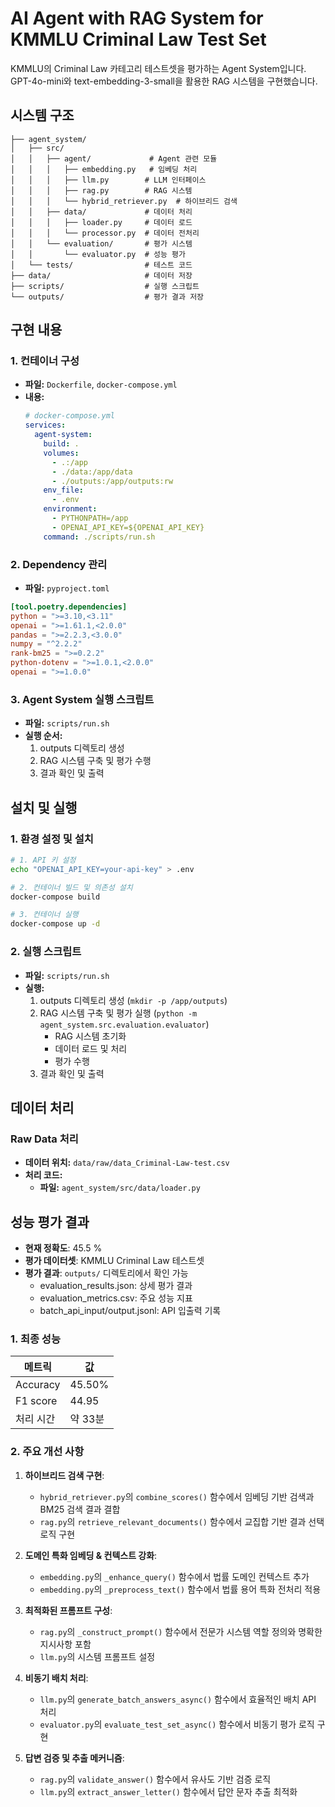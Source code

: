 # AI Agent with RAG System for KMMLU Criminal Law Test Set

KMMLU의 Criminal Law 카테고리 테스트셋을 평가하는 Agent System입니다. 
GPT-4o-mini와 text-embedding-3-small을 활용한 RAG 시스템을 구현했습니다.

## 시스템 구조

```
├── agent_system/
│   ├── src/
│   │   ├── agent/             # Agent 관련 모듈
│   │   │   ├── embedding.py   # 임베딩 처리
│   │   │   ├── llm.py        # LLM 인터페이스
│   │   │   ├── rag.py        # RAG 시스템
│   │   │   └── hybrid_retriever.py  # 하이브리드 검색
│   │   ├── data/             # 데이터 처리
│   │   │   ├── loader.py     # 데이터 로드
│   │   │   └── processor.py  # 데이터 전처리
│   │   └── evaluation/       # 평가 시스템
│   │       └── evaluator.py  # 성능 평가
│   └── tests/                # 테스트 코드
├── data/                     # 데이터 저장
├── scripts/                  # 실행 스크립트
└── outputs/                  # 평가 결과 저장
```

## 구현 내용
### 1. 컨테이너 구성
- **파일:** `Dockerfile`, `docker-compose.yml`
- **내용:**
  ```yaml
  # docker-compose.yml
  services:
    agent-system:
      build: .
      volumes:
        - .:/app
        - ./data:/app/data
        - ./outputs:/app/outputs:rw
      env_file:
        - .env
      environment:
        - PYTHONPATH=/app
        - OPENAI_API_KEY=${OPENAI_API_KEY}
      command: ./scripts/run.sh
  ```

### 2. Dependency 관리
- **파일:** `pyproject.toml`
```toml
[tool.poetry.dependencies]
python = ">=3.10,<3.11"
openai = ">=1.61.1,<2.0.0"
pandas = ">=2.2.3,<3.0.0"
numpy = "^2.2.2"
rank-bm25 = ">=0.2.2"
python-dotenv = ">=1.0.1,<2.0.0"
openai = ">=1.0.0"
```

### 3. Agent System 실행 스크립트
- **파일:** `scripts/run.sh`
- **실행 순서:**
  1. outputs 디렉토리 생성
  2. RAG 시스템 구축 및 평가 수행
  3. 결과 확인 및 출력

## 설치 및 실행

### 1. 환경 설정 및 설치
```bash
# 1. API 키 설정
echo "OPENAI_API_KEY=your-api-key" > .env

# 2. 컨테이너 빌드 및 의존성 설치
docker-compose build

# 3. 컨테이너 실행
docker-compose up -d
```

### 2. 실행 스크립트
- **파일:** `scripts/run.sh`
- **실행:**
  1. outputs 디렉토리 생성 (`mkdir -p /app/outputs`)
  2. RAG 시스템 구축 및 평가 실행 (`python -m agent_system.src.evaluation.evaluator`)
     - RAG 시스템 초기화
     - 데이터 로드 및 처리
     - 평가 수행
  3. 결과 확인 및 출력

## 데이터 처리

### Raw Data 처리
- **데이터 위치:** `data/raw/data_Criminal-Law-test.csv`
- **처리 코드:**
  - **파일:** `agent_system/src/data/loader.py`

## 성능 평가 결과

- **현재 정확도**: 45.5 %
- **평가 데이터셋**: KMMLU Criminal Law 테스트셋
- **평가 결과**: `outputs/` 디렉토리에서 확인 가능
  - evaluation_results.json: 상세 평가 결과
  - evaluation_metrics.csv: 주요 성능 지표
  - batch_api_input/output.jsonl: API 입출력 기록

### 1. 최종 성능
| 메트릭 | 값 |
|--------|-----|
| Accuracy | 45.50% |
| F1 score | 44.95 |
| 처리 시간 | 약 33분 |

### 2. 주요 개선 사항
1. **하이브리드 검색 구현**: 
   - `hybrid_retriever.py`의 `combine_scores()` 함수에서 임베딩 기반 검색과 BM25 검색 결과 결합
   - `rag.py`의 `retrieve_relevant_documents()` 함수에서 교집합 기반 결과 선택 로직 구현

2. **도메인 특화 임베딩 & 컨텍스트 강화**: 
   - `embedding.py`의 `_enhance_query()` 함수에서 법률 도메인 컨텍스트 추가
   - `embedding.py`의 `_preprocess_text()` 함수에서 법률 용어 특화 전처리 적용

3. **최적화된 프롬프트 구성**: 
   - `rag.py`의 `_construct_prompt()` 함수에서 전문가 시스템 역할 정의와 명확한 지시사항 포함
   - `llm.py`의 시스템 프롬프트 설정

4. **비동기 배치 처리**: 
   - `llm.py`의 `generate_batch_answers_async()` 함수에서 효율적인 배치 API 처리
   - `evaluator.py`의 `evaluate_test_set_async()` 함수에서 비동기 평가 로직 구현

5. **답변 검증 및 추출 메커니즘**: 
   - `rag.py`의 `validate_answer()` 함수에서 유사도 기반 검증 로직
   - `llm.py`의 `extract_answer_letter()` 함수에서 답안 문자 추출 최적화